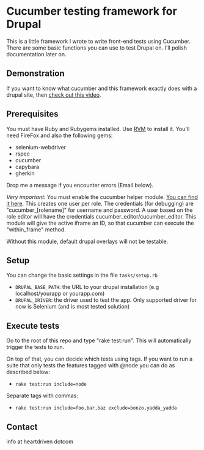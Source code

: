 # Cucumber testing framework for Drupal

This is a little framework I wrote to write front-end tests using Cucumber.  There are some basic functions you can 
use to test Drupal on.  I'll polish documentation later on.

## Demonstration

If you want to know what cucumber and this framework exactly does with a drupal site, then 
[check out this video](http://vimeo.com/31483674).

## Prerequisites

You must have Ruby and Rubygems installed.  Use [RVM](http://beginrescueend.com/rvm/install "Ruby Version Manager") to install it.  You'll need 
FireFox and also the following gems:

* selenium-webdriver
* rspec
* cucumber
* capybara
* gherkin

Drop me a message if you encounter errors (Email below).

*Very important:* You must enable the cucumber helper module.  [You can find it here](https://github.com/Agiboo/Cucumber-helper "Cucumber_helper project").  This creates one user per role.  The credentials (for debugging) are 
"cucumber_[rolename]" for username and password.  A user based on the role editor will have the credentials cucumber_editor/cucumber_editor.
This module will give the active iframe an ID, so that cucumber can execute the "within_frame" method.

Without this module, default drupal overlays will not be testable.
 

## Setup

You can change the basic settings in the file `tasks/setup.rb`

* `DRUPAL_BASE_PATH`: the URL to your drupal installation (e.g localhost/yourapp or yourapp.com)
* `DRUPAL_DRIVER`: the driver used to test the app.  Only supported driver for now is Selenium (and is most tested solution)

## Execute tests

Go to the root of this repo and type "rake test:run".  This will automatically trigger the tests to run.

On top of that, you can decide which tests using tags.  If you want to run a suite that only tests the features 
tagged with @node you can do as described below:

* `rake test:run include=node`

Separate tags with commas:

* `rake test:run include=foo,bar,baz exclude=bonzo,yadda_yadda`

## Contact

info at heartdriven dotcom
